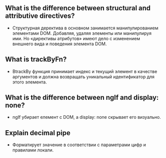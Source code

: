 ## What is the difference between structural and attributive directives?
- Структурная деректива в основном занимается манипулированием элементами DOM. Добавляя, удаляя элементы или манипулируя ими. Но «директивы атрибутов» имеют дело с изменением внешнего вида и поведения элемента DOM.

## What is trackByFn?
- ВtrackBy функция принимает индекс и текущий элемент в качестве аргументов и должна возвращать уникальный идентификатор для этого элемента.

## What is the difference between ngIf and display: none?
- ngIf убирает елемент с DOM, а display: none скрывает его визуально.

## Explain decimal pipe
- Форматирует значение в соответствии с параметрами цифр и правилами локали.